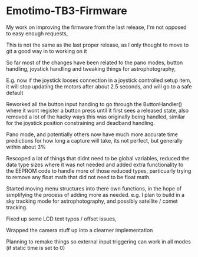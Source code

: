 # Emotimo-TB3-Firmware
My work on improving the firmware from the last release, I'm not opposed to easy enough requests, 

This is not the same as the last proper release, as I only thought to move to git a good way in to working on it

So far most of the changes have been related to the pano modes, button handling, joystick handling and tweaking things for astrophotography,

E.g. now if the joystick looses connection in a joystick controlled setup item, it will stop updating the motors after about 2.5 seconds, and will go to a safe default

Reworked all the button input handing to go through the ButtonHandler() where it wont register a button press until it first sees a released state, also removed a lot of the hacky ways this was originally being handled, similar for the joystick position constraining and deadband handling.

Pano mode, and potentially others now have much more accurate time predictions for how long a capture will take, its not perfect, but generally within about 3%

Rescoped a lot of things that didnt need to be global variables, reduced the data type sizes where it was not needed and added extra functionality to the EEPROM code to handle more of those reduced types, particuarly trying to remove any float math that did not need to be float math.

Started moving menu structures into there own functions, in the hope of simplifying the process of adding more as needed. e.g. I plan to build in a sky tracking mode for astrophotography, and possibly satellite / comet tracking.

Fixed up some LCD text typos / offset issues, 

Wrapped the camera stuff up into a clearner implementation

Planning to remake things so external input triggering can work in all modes (if static time is set to 0)
